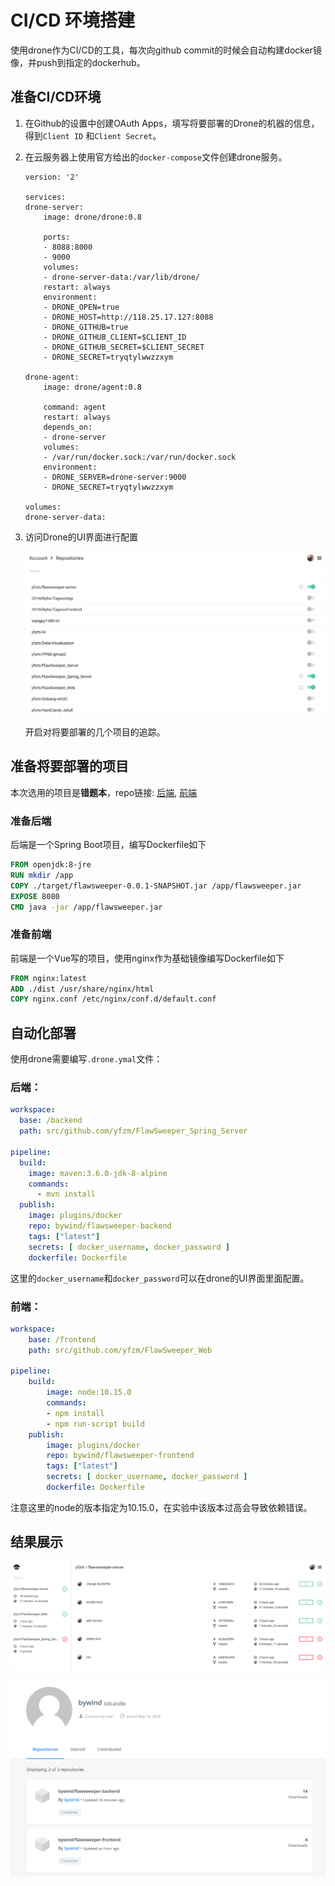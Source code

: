 # CI/CD 环境搭建

使用drone作为CI/CD的工具，每次向github commit的时候会自动构建docker镜像，并push到指定的dockerhub。

## 准备CI/CD环境

1. 在Github的设置中创建OAuth Apps，填写将要部署的Drone的机器的信息，得到`Client ID` 和`Client Secret`。

2. 在云服务器上使用官方给出的`docker-compose`文件创建drone服务。

    ```ymal
    version: '2'

    services:
    drone-server:
        image: drone/drone:0.8

        ports:
        - 8088:8000
        - 9000
        volumes:
        - drone-server-data:/var/lib/drone/
        restart: always
        environment:
        - DRONE_OPEN=true
        - DRONE_HOST=http://118.25.17.127:8088
        - DRONE_GITHUB=true
        - DRONE_GITHUB_CLIENT=$CLIENT_ID
        - DRONE_GITHUB_SECRET=$CLIENT_SECRET
        - DRONE_SECRET=tryqtylwwzzxym

    drone-agent:
        image: drone/agent:0.8

        command: agent
        restart: always
        depends_on:
        - drone-server
        volumes:
        - /var/run/docker.sock:/var/run/docker.sock
        environment:
        - DRONE_SERVER=drone-server:9000
        - DRONE_SECRET=tryqtylwwzzxym

    volumes:
    drone-server-data:

    ```

3. 访问Drone的UI界面进行配置

    ![drone-ui](./pic/drone1.png)

    开启对将要部署的几个项目的追踪。

## 准备将要部署的项目

本次选用的项目是**错题本**，repo链接: [后端](https://github.com/yfzm/flawsweeper-server), [前端](https://github.com/yfzm/FlawSweeper_Web)

### 准备后端

后端是一个Spring Boot项目，编写Dockerfile如下

```dockerfile
FROM openjdk:8-jre
RUN mkdir /app
COPY ./target/flawsweeper-0.0.1-SNAPSHOT.jar /app/flawsweeper.jar
EXPOSE 8080
CMD java -jar /app/flawsweeper.jar
```

### 准备前端

前端是一个Vue写的项目，使用nginx作为基础镜像编写Dockerfile如下

```dockerfile
FROM nginx:latest
ADD ./dist /usr/share/nginx/html
COPY nginx.conf /etc/nginx/conf.d/default.conf
```

## 自动化部署

使用drone需要编写`.drone.ymal`文件：

### 后端：

```yml
workspace:
  base: /backend
  path: src/github.com/yfzm/FlawSweeper_Spring_Server

pipeline:
  build:
    image: maven:3.6.0-jdk-8-alpine
    commands:
      - mvn install
  publish:
    image: plugins/docker
    repo: bywind/flawsweeper-backend
    tags: ["latest"]
    secrets: [ docker_username, docker_password ]
    dockerfile: Dockerfile

```

这里的`docker_username`和`docker_password`可以在drone的UI界面里面配置。

### 前端：

```yml
workspace:
    base: /frontend
    path: src/github.com/yfzm/FlawSweeper_Web

pipeline:
    build:
        image: node:10.15.0
        commands:
        - npm install
        - npm run-script build
    publish:
        image: plugins/docker
        repo: bywind/flawsweeper-frontend
        tags: ["latest"]
        secrets: [ docker_username, docker_password ]
        dockerfile: Dockerfile
```

注意这里的node的版本指定为10.15.0，在实验中该版本过高会导致依赖错误。

## 结果展示

![result](./pic/drone2.png)

![dockerhub](./pic/dockerhub.png)